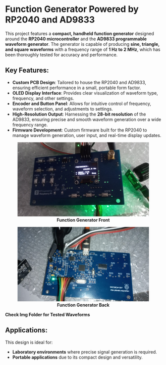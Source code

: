 # Function Generator Powered by RP2040 and AD9833

This project features a **compact, handheld function generator** designed around the **RP2040 microcontroller** and the **AD9833 programmable waveform generator**. The generator is capable of producing **sine, triangle, and square waveforms** with a frequency range of **1 Hz to 2 MHz**, which has been thoroughly tested for accuracy and performance.

## Key Features:
- **Custom PCB Design**: Tailored to house the RP2040 and AD9833, ensuring efficient performance in a small, portable form factor.
- **OLED Display Interface**: Provides clear visualization of waveform type, frequency, and other settings.
- **Encoder and Button Panel**: Allows for intuitive control of frequency, waveform selection, and adjustments to settings.
- **High-Resolution Output**: Harnessing the **28-bit resolution** of the AD9833, ensuring precise and smooth waveform generation over a wide frequency range.
- **Firmware Development**: Custom firmware built for the RP2040 to manage waveform generation, user input, and real-time display updates.

<div align="center">
  <figure>
    <img src="img/front.jpg" alt="Function Generator Front" width="600"/>
    <figcaption><b>Function Generator Front</b></figcaption>
  </figure>
  
  <figure>
    <img src="img/back.jpg" width="600"/>
    <figcaption><b>Function Generator Back </b></figcaption>
  </figure>

</div

**Check Img Folder for Tested Waveforms**

## Applications:
This design is ideal for:
- **Laboratory environments** where precise signal generation is required.
- **Portable applications** due to its compact design and versatility.